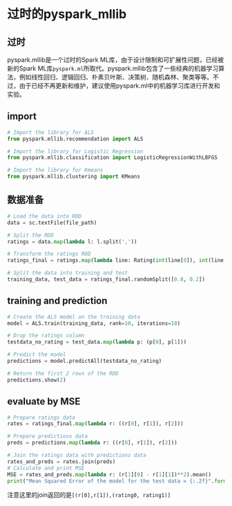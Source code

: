 # 过时的pyspark_mllib

## 过时
pyspark.mllib是一个过时的Spark ML库，由于设计限制和可扩展性问题，已经被新的Spark ML库`pyspark.ml`所取代。pyspark.mllib包含了一些经典的机器学习算法，例如线性回归、逻辑回归、朴素贝叶斯、决策树、随机森林、聚类等等。不过，由于已经不再更新和维护，建议使用pyspark.ml中的机器学习库进行开发和实验。

## import
```python
# Import the library for ALS
from pyspark.mllib.recommendation import ALS

# Import the library for Logistic Regression
from pyspark.mllib.classification import LogisticRegressionWithLBFGS

# Import the library for Kmeans
from pyspark.mllib.clustering import KMeans
```

## 数据准备
```python
# Load the data into RDD
data = sc.textFile(file_path)

# Split the RDD 
ratings = data.map(lambda l: l.split(','))

# Transform the ratings RDD 
ratings_final = ratings.map(lambda line: Rating(int(line[0]), int(line[1]), float(line[2])))

# Split the data into training and test
training_data, test_data = ratings_final.randomSplit([0.8, 0.2])
```

## training and prediction

```python
# Create the ALS model on the training data
model = ALS.train(training_data, rank=10, iterations=10)

# Drop the ratings column 
testdata_no_rating = test_data.map(lambda p: (p[0], p[1]))

# Predict the model  
predictions = model.predictAll(testdata_no_rating)

# Return the first 2 rows of the RDD
predictions.show(2)
```

## evaluate by MSE

```python
# Prepare ratings data
rates = ratings_final.map(lambda r: ((r[0], r[1]), r[2]))

# Prepare predictions data
preds = predictions.map(lambda r: ((r[0], r[1]), r[2]))

# Join the ratings data with predictions data
rates_and_preds = rates.join(preds)
# Calculate and print MSE
MSE = rates_and_preds.map(lambda r: (r[1][0] - r[1][1])**2).mean()
print("Mean Squared Error of the model for the test data = {:.2f}".format(MSE))
```

注意这里的join返回的是`[(r[0],r[1]),(rating0, rating1)]`